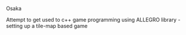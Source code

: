 Osaka

Attempt to get used to c++ game programming using ALLEGRO library - setting up a tile-map based game